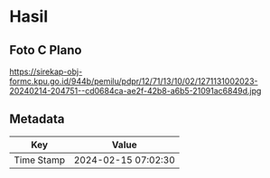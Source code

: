 # Hasil

## Foto C Plano

https://sirekap-obj-formc.kpu.go.id/944b/pemilu/pdpr/12/71/13/10/02/1271131002023-20240214-204751--cd0684ca-ae2f-42b8-a6b5-21091ac6849d.jpg


## Metadata

| Key        | Value               |
| ---------- | ------------------- |
| Time Stamp | 2024-02-15 07:02:30 |



